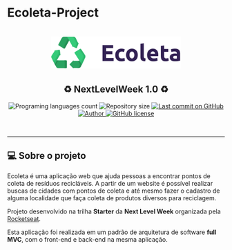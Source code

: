 # Ecoleta-Project

<h1 align="center">
    <img src="images_readme/logo.svg" width="300px">
</h1>
<h2 align="center">
   ♻️ NextLevelWeek 1.0 ♻️
</h2>

<p align="center">
  <img alt="Programing languages count" src="https://img.shields.io/github/languages/count/GabrielReira/Ecoleta-Project?color=34cb79&style=flat-square">
  <img alt="Repository size" src="https://img.shields.io/github/repo-size/GabrielReira/Ecoleta-Project?color=34cb79&style=flat-square">
  <a href="https://github.com/GabrielReira/Ecoleta-Project/commits/master">
    <img alt="Last commit on GitHub" src="https://img.shields.io/github/last-commit/GabrielReira/Ecoleta-Project?color=34cb79&style=flat-square">
  </a>
  <a href="https://github.com/GabrielReira">
    <img alt="Author" src="https://img.shields.io/badge/made%20by-GabrielReira-34cb79?style=flat-square">
  </a>
  <a href="https://github.com/GabrielReira/Ecoleta-Project/blob/master/LICENSE.md">
    <img alt="GitHub license" src="https://img.shields.io/github/license/GabrielReira/Ecoleta-Project?color=34cb79&style=flat-square">
  </a>
</p>

<br>

---

## 💻 Sobre o projeto
<p>Ecoleta é uma aplicação web que ajuda pessoas a encontrar pontos de coleta de resíduos recicláveis. A partir de um website é possível realizar buscas de cidades com pontos de coleta e até mesmo fazer o cadastro de alguma localidade que faça coleta de produtos diversos para reciclagem.</p>
<p>Projeto desenvolvido na trilha <strong>Starter</strong> da <strong>Next Level Week</strong> organizada pela <a href="https://rocketseat.com.br/">Rocketseat</a>.</p>
<p>Esta aplicação foi realizada em um padrão de arquitetura de software <strong>full MVC</strong>, com o front-end e back-end na mesma aplicação.</p>
